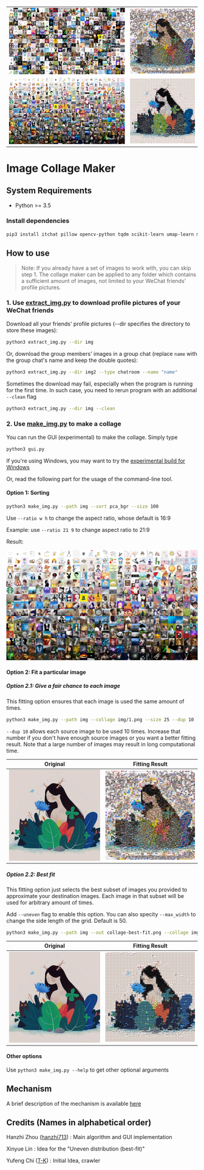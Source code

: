 <table style="border: none">
    <tr>
        <td><img src="result-rand.png" width="480px"></td>
        <td><img src="collage.png" width="270px"></td>
    </tr>
    <tr>
        <td><img src="result-pca_bgr.png" width="480px"></td>
        <td><img src="collage-best-fit.png" width="270px"></td>
    </tr>
</table>

# Image Collage Maker

## System Requirements

- Python >= 3.5

### Install dependencies

```bash
pip3 install itchat pillow opencv-python tqdm scikit-learn umap-learn matplotlib lapjv
```

## How to use

>Note: If you already have a set of images to work with, you can skip step 1. The collage maker can be applied to any folder which contains a sufficient amount of images, not limited to your WeChat friends' profile pictures.

### 1\. Use [extract_img.py](extract_img.py) to download profile pictures of your WeChat friends

Download all your friends' profile pictures (--dir specifies the directory to store these images):

```bash
python3 extract_img.py --dir img
```

Or, download the group members' images in a group chat (replace ```name``` with the group chat's name and keep the double quotes):

```bash
python3 extract_img.py --dir img2 --type chatroom --name "name"
```

Sometimes the download may fail, especially when the program is running for the first time. In such case, you need to rerun program with an additional ```--clean``` flag

```bash
python3 extract_img.py --dir img --clean
```

### 2\. Use [make_img.py](make_img.py) to make a collage

You can run the GUI (experimental) to make the collage. Simply type

```bash
python3 gui.py
```

If you're using Windows, you may want to try the [experimental build for Windows](https://github.com/hanzhi713/image-collage-maker/releases)

Or, read the following part for the usage of the command-line tool.

#### Option 1: Sorting

```bash
python3 make_img.py --path img --sort pca_bgr --size 100
```

Use ```--ratio w h``` to change the aspect ratio, whose default is 16:9

Example: use ```--ratio 21 9``` to change aspect ratio to 21:9

Result:

<img src="result-pca_bgr.png"/>

#### Option 2: Fit a particular image

##### Option 2.1: Give a fair chance to each image

This fitting option ensures that each image is used the same amount of times.

```bash
python3 make_img.py --path img --collage img/1.png --size 25 --dup 10 --out collage.png
```

```--dup 10``` allows each source image to be used 10 times. Increase that number if you don't have enough source images or you want a better fitting result. Note that a large number of images may result in long computational time.

| Original                           | Fitting Result                        |
| ---------------------------------- | ------------------------------------- |
| <img src="dest.png" width="400px"> | <img src="collage.png" width="400px"> |


##### Option 2.2: Best fit

This fitting option just selects the best subset of images you provided to approximate your destination images. Each image in that subset will be used for arbitrary amount of times.

Add ```--uneven``` flag to enable this option. You can also specity ```--max_width``` to change the side length of the grid. Default is 50.

```bash
python3 make_img.py --path img --out collage-best-fit.png --collage img/1.png --size 25 --uneven
```

| Original                           | Fitting Result                                          |
| ---------------------------------- | ------------------------------------------------------- |
| <img src="dest.png" width="400px"> | <img src="collage-best-fit_bgr_-1.0.png" width="400px"> |


#### Other options

Use ```python3 make_img.py --help``` to get other optional arguments

## Mechanism

A brief description of the mechanism is available [here](Mechanism.md)

## Credits (Names in alphabetical order)

Hanzhi Zhou ([hanzhi713](https://github.com/hanzhi713/)) : Main algorithm and GUI implementation

Xinyue Lin : Idea for the "Uneven distribution (best-fit)"

Yufeng Chi ([T-K](https://github.com/T-K-233/)) : Initial Idea, crawler
